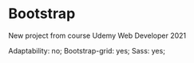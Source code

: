 # Bootstrap
New project from course Udemy Web Developer 2021

Adaptability: no;
Bootstrap-grid: yes;
Sass: yes;